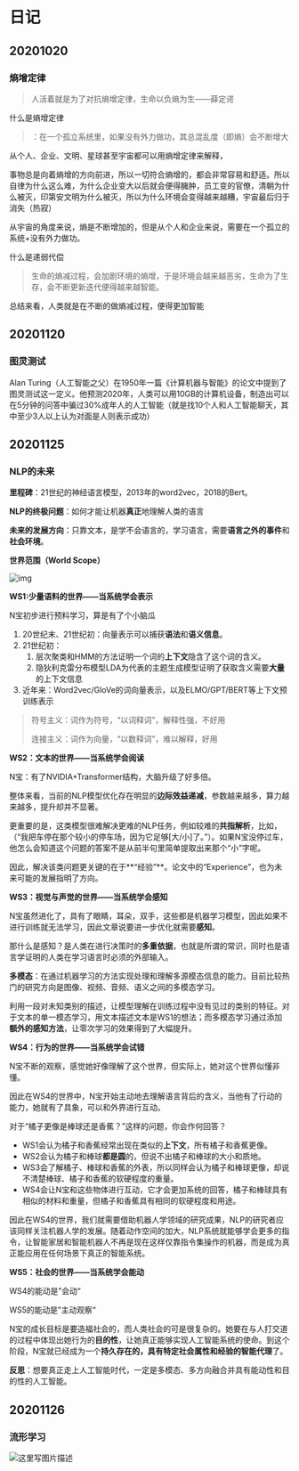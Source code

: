 # 日记

## 20201020

### 熵增定律

> 人活着就是为了对抗熵增定律，生命以负熵为生——薛定谔

什么是熵增定律

> ：在一个孤立系统里，如果没有外力做功，其总混乱度（即熵）会不断增大

从个人、企业、文明、星球甚至宇宙都可以用熵增定律来解释，

事物总是向着熵增的方向前进，所以一切符合熵增的，都会非常容易和舒适。所以自律为什么这么难，为什么企业变大以后就会便得臃肿，员工变的官僚，清朝为什么被灭，印第安文明为什么被灭，所以为什么环境会变得越来越糟，宇宙最后归于消失（热寂）

从宇宙的角度来说，熵是不断增加的，但是从个人和企业来说，需要在一个孤立的系统+没有外力做功。

什么是递弱代偿

> 生命的熵减过程，会加剧环境的熵增，于是环境会越来越恶劣，生命为了生存，会不断更新迭代便得越来越智能。

总结来看，人类就是在不断的做熵减过程，便得更加智能

## 20201120

### 图灵测试

Alan Turing（人工智能之父）在1950年一篇《计算机器与智能》的论文中提到了图灵测试这一定义。他预测2020年，人类可以用10GB的计算机设备，制造出可以在5分钟的问答中骗过30%成年人的人工智能（就是找10个人和人工智能聊天，其中至少3人以上认为对面是人则表示成功）

## 20201125

### NLP的未来

**里程碑**：21世纪的神经语言模型，2013年的word2vec，2018的Bert。

**NLP的终极问题**：如何才能让机器**真正**地理解人类的语言

**未来的发展方向**：只靠文本，是学不会语言的，学习语言，需要**语言之外的事件**和**社会环境**。

**世界范围（World Scope）**

![img](D:\学习成长\markdown\日记.assets\v2-a5075b47adb6c062bebdf1c893766231_720w.jpg)

**WS1:少量语料的世界——当系统学会表示**

N宝初步进行预料学习，算是有了个小脑瓜

1. 20世纪末、21世纪初：向量表示可以捕获**语法**和**语义信息**。
2. 21世纪初：
   1. 层次聚类和HMM的方法证明一个词的**上下文**隐含了这个词的含义。
   2. 隐狄利克雷分布模型LDA为代表的主题生成模型证明了获取含义需要**大量**的上下文信息
3. 近年来：Word2vec/GloVe的词向量表示，以及ELMO/GPT/BERT等上下文预训练表示

> 符号主义：词作为符号，“以词释词”，解释性强，不好用
>
> 连接主义：词作为向量，“以数释词”，难以解释，好用

**WS2：文本的世界——当系统学会阅读**

N宝：有了NVIDIA+Transformer结构，大脑升级了好多倍。

整体来看，当前的NLP模型优化存在明显的**边际效益递减**，参数越来越多，算力越来越多，提升却并不显著。

更重要的是，这类模型很难解决更难的NLP任务，例如较难的**共指解析**，比如，（“我把车停在那个较小的停车场，因为它足够[大/小]了。”）。如果N宝没停过车，他怎么会知道这个问题的答案不是从前半句里简单提取出来那个“小”字呢。

因此，解决该类问题更关键的在于**“经验”**。论文中的“Experience”，也为未来可能的发展指明了方向。

**WS3：视觉与声觉的世界——当系统学会感知**

N宝虽然进化了，具有了眼睛，耳朵，双手，这些都是机器学习模型，因此如果不进行训练就无法学习，因此文章说要进一步优化就需要**感知**。

那什么是感知？是人类在进行决策时的**多重依据**，也就是所谓的常识，同时也是语言学证明的人类在学习语言时必须的外部输入。

**多模态**：在通过机器学习的方法实现处理和理解多源模态信息的能力。目前比较热门的研究方向是图像、视频、音频、语义之间的多模态学习。

利用一段对未知类别的描述，让模型理解在训练过程中没有见过的类别的特征。对于文本的单一模态学习，用文本描述文本是WS1的想法；而多模态学习通过添加**额外的感知方法**，让零次学习的效果得到了大幅提升。

**WS4：行为的世界——当系统学会试错**

N宝不断的观察，感觉她好像理解了这个世界，但实际上，她对这个世界似懂非懂。

因此在WS4的世界中，N宝开始主动地去理解语言背后的含义，当他有了行动的能力，她就有了具象，可以和外界进行互动。

对于“橘子更像是棒球还是香蕉？”这样的问题，你会作何回答？

- WS1会认为橘子和香蕉经常出现在类似的**上下文**，所有橘子和香蕉更像。
- WS2会认为橘子和棒球**都是圆**的，但说不出橘子和棒球的大小和质地。
- WS3会了解橘子、棒球和香蕉的外表，所以同样会认为橘子和棒球更像，却说不清楚棒球、橘子和香蕉的软硬程度的重量。
- WS4会让N宝和这些物体进行互动，它才会更加系统的回答，橘子和棒球具有相似的材料和重量，但橘子和香蕉具有相同的软硬程度和用途。

因此在WS4的世界，我们就需要借助机器人学领域的研究成果，NLP的研究者应该同样关注机器人学的发展。随着动作空间的加大，NLP系统就能够学会更多的指令，让智能家居和智能机器人不再是现在这样仅靠指令集操作的机器，而是成为真正能应用在任何场景下真正的智能系统。

**WS5：社会的世界——当系统学会能动**

WS4的能动是”会动“

WS5的能动是”主动观察“

N宝的成长目标是要造福社会的，而人类社会的可是很复杂的。她要在与人打交道的过程中体现出她行为的**目的性**，让她真正能够实现人工智能系统的使命。到这个阶段，N宝就已经成为一个**持久存在的，具有特定社会属性和经验的智能代理**了。

**反思**：想要真正走上人工智能时代，一定是多模态、多方向融合并具有能动性和目的性的人工智能。

## 20201126

### 流形学习



![这里写图片描述](D:\学习成长\markdown\日记.assets\20150522194801297)





